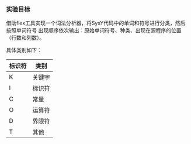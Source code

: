 ### 实验目标

借助flex⼯具实现⼀个词法分析器，将SysY代码中的单词和符号进⾏分类，然后按照单词符号 出现顺序依次输出：原始单词符号、种类、出现在源程序的位置（⾏数和列数）。

具体类别如下：

| 标识符 | 类别   |
| ------ | ------ |
| K      | 关键字 |
| I      | 标识符 |
| C      | 常量   |
| O      | 运算符 |
| D      | 界限符 |
| T      | 其他   |